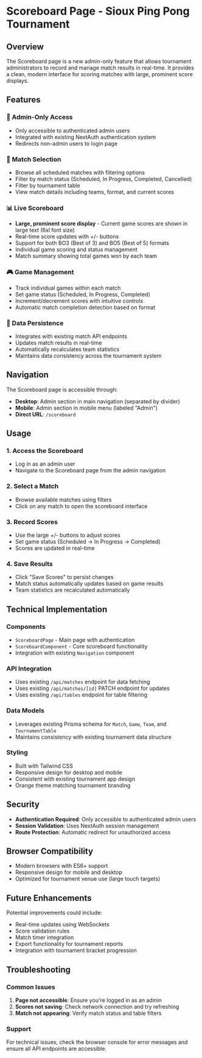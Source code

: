 # Scoreboard Page - Sioux Ping Pong Tournament

## Overview
The Scoreboard page is a new admin-only feature that allows tournament administrators to record and manage match results in real-time. It provides a clean, modern interface for scoring matches with large, prominent score displays.

## Features

### 🔐 Admin-Only Access
- Only accessible to authenticated admin users
- Integrated with existing NextAuth authentication system
- Redirects non-admin users to login page

### 🏓 Match Selection
- Browse all scheduled matches with filtering options
- Filter by match status (Scheduled, In Progress, Completed, Cancelled)
- Filter by tournament table
- View match details including teams, format, and current scores

### 📊 Live Scoreboard
- **Large, prominent score display** - Current game scores are shown in large text (6xl font size)
- Real-time score updates with +/- buttons
- Support for both BO3 (Best of 3) and BO5 (Best of 5) formats
- Individual game scoring and status management
- Match summary showing total games won by each team

### 🎮 Game Management
- Track individual games within each match
- Set game status (Scheduled, In Progress, Completed)
- Increment/decrement scores with intuitive controls
- Automatic match completion detection based on format

### 💾 Data Persistence
- Integrates with existing match API endpoints
- Updates match results in real-time
- Automatically recalculates team statistics
- Maintains data consistency across the tournament system

## Navigation

The Scoreboard page is accessible through:
- **Desktop**: Admin section in main navigation (separated by divider)
- **Mobile**: Admin section in mobile menu (labeled "Admin")
- **Direct URL**: `/scoreboard`

## Usage

### 1. Access the Scoreboard
- Log in as an admin user
- Navigate to the Scoreboard page from the admin navigation

### 2. Select a Match
- Browse available matches using filters
- Click on any match to open the scoreboard interface

### 3. Record Scores
- Use the large +/- buttons to adjust scores
- Set game status (Scheduled → In Progress → Completed)
- Scores are updated in real-time

### 4. Save Results
- Click "Save Scores" to persist changes
- Match status automatically updates based on game results
- Team statistics are recalculated automatically

## Technical Implementation

### Components
- `ScoreboardPage` - Main page with authentication
- `ScoreboardComponent` - Core scoreboard functionality
- Integration with existing `Navigation` component

### API Integration
- Uses existing `/api/matches` endpoint for data fetching
- Uses existing `/api/matches/[id]` PATCH endpoint for updates
- Uses existing `/api/tables` endpoint for table filtering

### Data Models
- Leverages existing Prisma schema for `Match`, `Game`, `Team`, and `TournamentTable`
- Maintains consistency with existing tournament data structure

### Styling
- Built with Tailwind CSS
- Responsive design for desktop and mobile
- Consistent with existing tournament app design
- Orange theme matching tournament branding

## Security

- **Authentication Required**: Only accessible to authenticated admin users
- **Session Validation**: Uses NextAuth session management
- **Route Protection**: Automatic redirect for unauthorized access

## Browser Compatibility

- Modern browsers with ES6+ support
- Responsive design for mobile and desktop
- Optimized for tournament venue use (large touch targets)

## Future Enhancements

Potential improvements could include:
- Real-time updates using WebSockets
- Score validation rules
- Match timer integration
- Export functionality for tournament reports
- Integration with tournament bracket progression

## Troubleshooting

### Common Issues
1. **Page not accessible**: Ensure you're logged in as an admin
2. **Scores not saving**: Check network connection and try refreshing
3. **Match not appearing**: Verify match status and table filters

### Support
For technical issues, check the browser console for error messages and ensure all API endpoints are accessible.

